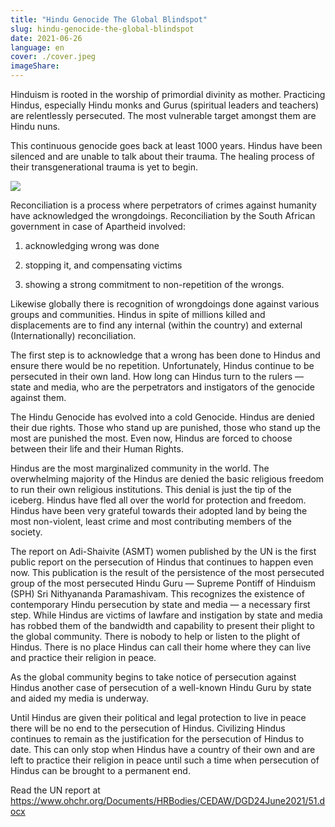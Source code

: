 ```yaml
---
title: "Hindu Genocide The Global Blindspot"
slug: hindu-genocide-the-global-blindspot
date: 2021-06-26
language: en
cover: ./cover.jpeg
imageShare: 
---
```



Hinduism is rooted in the worship of primordial divinity as mother. Practicing Hindus, especially Hindu monks and Gurus (spiritual leaders and teachers) are relentlessly persecuted. The most vulnerable target amongst them are Hindu nuns.

This continuous genocide goes back at least 1000 years. Hindus have been silenced and are unable to talk about their trauma. The healing process of their transgenerational trauma is yet to begin.

![](SC_torture_snippet.jpg)

Reconciliation is a process where perpetrators of crimes against humanity have acknowledged the wrongdoings. Reconciliation by the South African government in case of Apartheid involved:
1. acknowledging wrong was done

2. stopping it, and compensating victims

3. showing a strong commitment to non-repetition of the wrongs.

Likewise globally there is recognition of wrongdoings done against various groups and communities. Hindus in spite of millions killed and displacements are to find any internal (within the country) and external (Internationally) reconciliation.

The first step is to acknowledge that a wrong has been done to Hindus and ensure there would be no repetition. Unfortunately, Hindus continue to be persecuted in their own land. How long can Hindus turn to the rulers — state and media, who are the perpetrators and instigators of the genocide against them.

The Hindu Genocide has evolved into a cold Genocide. Hindus are denied their due rights. Those who stand up are punished, those who stand up the most are punished the most. Even now, Hindus are forced to choose between their life and their Human Rights.

Hindus are the most marginalized community in the world. The overwhelming majority of the Hindus are denied the basic religious freedom to run their own religious institutions. This denial is just the tip of the iceberg. Hindus have fled all over the world for protection and freedom. Hindus have been very grateful towards their adopted land by being the most non-violent, least crime and most contributing members of the society.

The report on Adi-Shaivite (ASMT) women published by the UN is the first public report on the persecution of Hindus that continues to happen even now. This publication is the result of the persistence of the most persecuted group of the most persecuted Hindu Guru — Supreme Pontiff of Hinduism (SPH) Sri Nithyananda Paramashivam. This recognizes the existence of contemporary Hindu persecution by state and media — a necessary first step. While Hindus are victims of lawfare and instigation by state and media has robbed them of the bandwidth and capability to present their plight to the global community. There is nobody to help or listen to the plight of Hindus. There is no place Hindus can call their home where they can live and practice their religion in peace.

As the global community begins to take notice of persecution against Hindus another case of persecution of a well-known Hindu Guru by state and aided my media is underway.

Until Hindus are given their political and legal protection to live in peace there will be no end to the persecution of Hindus. Civilizing Hindus continues to remain as the justification for the persecution of Hindus to date. This can only stop when Hindus have a country of their own and are left to practice their religion in peace until such a time when persecution of Hindus can be brought to a permanent end.

Read the UN report at https://www.ohchr.org/Documents/HRBodies/CEDAW/DGD24June2021/51.docx